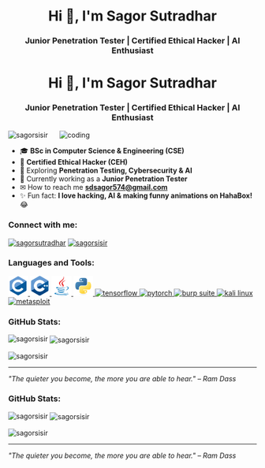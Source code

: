 <h1 align="center">Hi 👋, I'm Sagor Sutradhar</h1>
<h3 align="center">Junior Penetration Tester | Certified Ethical Hacker | AI Enthusiast</h3>
<h1 align="center">Hi 👋, I'm Sagor Sutradhar</h1>
<h3 align="center">Junior Penetration Tester | Certified Ethical Hacker | AI Enthusiast</h3>

<img align="right" alt="coding" width="400" src="https://camo.githubusercontent.com/19db51af5f90f1b152bc0b9078f5fe97053955be5074f03f17019c70345bdcdb/68747470733a2f2f6d69726f2e6d656469756d2e636f6d2f6d61782f313336302f302a37513379765349765f7430696f4a2d5a2e676966">
<p align="left"> <img src="https://komarev.com/ghpvc/?username=sagorsisir&label=Profile%20views&color=0e75b6&style=flat" alt="sagorsisir" /> </p>

- 🎓 **BSc in Computer Science & Engineering (CSE)**
- 📝 **Certified Ethical Hacker (CEH)**
- 🔎 Exploring **Penetration Testing, Cybersecurity & AI**
- 💪 Currently working as a **Junior Penetration Tester**
- ✉ How to reach me **sdsagor574@gmail.com**
- ✨ Fun fact: **I love hacking, AI & making funny animations on HahaBox!** 😂

<h3 align="left">Connect with me:</h3>
<p align="left">
<a href="https://fb.com/sagorsutradhar" target="blank"><img align="center" src="https://raw.githubusercontent.com/rahuldkjain/github-profile-readme-generator/master/src/images/icons/Social/facebook.svg" alt="sagorsutradhar" height="30" width="40" /></a>
<a href="https://instagram.com/sagorsisir" target="blank"><img align="center" src="https://raw.githubusercontent.com/rahuldkjain/github-profile-readme-generator/master/src/images/icons/Social/instagram.svg" alt="sagorsisir" height="30" width="40" /></a>
</p>

<h3 align="left">Languages and Tools:</h3>
<p align="left"> 
<a href="https://www.cprogramming.com/" target="_blank" rel="noreferrer"> <img src="https://raw.githubusercontent.com/devicons/devicon/master/icons/c/c-original.svg" alt="c" width="40" height="40"/> </a> 
<a href="https://www.w3schools.com/cpp/" target="_blank" rel="noreferrer"> <img src="https://raw.githubusercontent.com/devicons/devicon/master/icons/cplusplus/cplusplus-original.svg" alt="cplusplus" width="40" height="40"/> </a> 
<a href="https://www.java.com" target="_blank" rel="noreferrer"> <img src="https://raw.githubusercontent.com/devicons/devicon/master/icons/java/java-original.svg" alt="java" width="40" height="40"/> </a> 
<a href="https://www.python.org" target="_blank" rel="noreferrer"> <img src="https://raw.githubusercontent.com/devicons/devicon/master/icons/python/python-original.svg" alt="python" width="40" height="40"/> </a> 
<a href="https://www.tensorflow.org" target="_blank" rel="noreferrer"> <img src="https://upload.wikimedia.org/wikipedia/commons/2/2d/Tensorflow_logo.svg" alt="tensorflow" width="40" height="40"/> </a>
<a href="https://pytorch.org/" target="_blank" rel="noreferrer"> <img src="https://upload.wikimedia.org/wikipedia/commons/1/10/PyTorch_logo_icon.svg" alt="pytorch" width="40" height="40"/> </a>
<a href="https://portswigger.net/burp" target="_blank" rel="noreferrer"> <img src="https://upload.wikimedia.org/wikipedia/commons/8/8b/Burp_suite_logo.svg" alt="burp suite" width="40" height="40"/> </a>
<a href="https://www.kali.org/" target="_blank" rel="noreferrer"> <img src="https://upload.wikimedia.org/wikipedia/commons/2/2a/Kali-dragon-icon.svg" alt="kali linux" width="40" height="40"/> </a>
<a href="https://www.metasploit.com/" target="_blank" rel="noreferrer"> <img src="https://upload.wikimedia.org/wikipedia/commons/1/19/Metasploit_logo.svg" alt="metasploit" width="40" height="40"/> </a>
</p>

<h3 align="left">GitHub Stats:</h3>
<p><img align="left" src="https://github-readme-stats.vercel.app/api/top-langs?username=sagorsisir&show_icons=true&locale=en&layout=compact" alt="sagorsisir" /></p>
<p>&nbsp;<img align="center" src="https://github-readme-stats.vercel.app/api?username=sagorsisir&show_icons=true&locale=en" alt="sagorsisir" /></p>
<p><img align="center" src="https://github-readme-streak-stats.herokuapp.com/?user=sagorsisir&" alt="sagorsisir" /></p>

---
_"The quieter you become, the more you are able to hear." – Ram Dass_
</p>

<h3 align="left">GitHub Stats:</h3>
<p><img align="left" src="https://github-readme-stats.vercel.app/api/top-langs?username=sagorsisir&show_icons=true&locale=en&layout=compact" alt="sagorsisir" /></p>
<p>&nbsp;<img align="center" src="https://github-readme-stats.vercel.app/api?username=sagorsisir&show_icons=true&locale=en" alt="sagorsisir" /></p>
<p><img align="center" src="https://github-readme-streak-stats.herokuapp.com/?user=sagorsisir&" alt="sagorsisir" /></p>

---
_"The quieter you become, the more you are able to hear." – Ram Dass_
